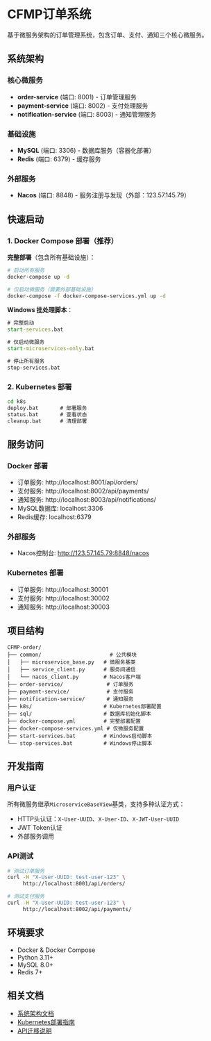 # CFMP订单系统

基于微服务架构的订单管理系统，包含订单、支付、通知三个核心微服务。

## 系统架构

### 核心微服务
- **order-service** (端口: 8001) - 订单管理服务
- **payment-service** (端口: 8002) - 支付处理服务
- **notification-service** (端口: 8003) - 通知管理服务

### 基础设施
- **MySQL** (端口: 3306) - 数据库服务（容器化部署）
- **Redis** (端口: 6379) - 缓存服务

### 外部服务
- **Nacos** (端口: 8848) - 服务注册与发现（外部：123.57.145.79）

## 快速启动

### 1. Docker Compose 部署（推荐）

**完整部署**（包含所有基础设施）：
```bash
# 启动所有服务
docker-compose up -d

# 仅启动微服务（需要外部基础设施）
docker-compose -f docker-compose-services.yml up -d
```

**Windows 批处理脚本**：
```cmd
# 完整启动
start-services.bat

# 仅启动微服务
start-microservices-only.bat

# 停止所有服务
stop-services.bat
```

### 2. Kubernetes 部署

```cmd
cd k8s
deploy.bat       # 部署服务
status.bat       # 查看状态
cleanup.bat      # 清理部署
```

## 服务访问

### Docker 部署
- 订单服务: http://localhost:8001/api/orders/
- 支付服务: http://localhost:8002/api/payments/
- 通知服务: http://localhost:8003/api/notifications/
- MySQL数据库: localhost:3306
- Redis缓存: localhost:6379

### 外部服务
- Nacos控制台: http://123.57.145.79:8848/nacos

### Kubernetes 部署
- 订单服务: http://localhost:30001
- 支付服务: http://localhost:30002
- 通知服务: http://localhost:30003

## 项目结构

```
CFMP-order/
├── common/                      # 公共模块
│   ├── microservice_base.py   # 微服务基类
│   ├── service_client.py      # 服务间通信
│   └── nacos_client.py        # Nacos客户端
├── order-service/              # 订单服务
├── payment-service/            # 支付服务
├── notification-service/       # 通知服务
├── k8s/                       # Kubernetes部署配置
├── sql/                       # 数据库初始化脚本
├── docker-compose.yml         # 完整部署配置
├── docker-compose-services.yml # 仅微服务配置
├── start-services.bat         # Windows启动脚本
└── stop-services.bat          # Windows停止脚本
```

## 开发指南

### 用户认证
所有微服务继承`MicroserviceBaseView`基类，支持多种认证方式：
- HTTP头认证：`X-User-UUID`、`X-User-ID`、`X-JWT-User-UUID`
- JWT Token认证
- 外部服务调用

### API测试
```bash
# 测试订单服务
curl -H "X-User-UUID: test-user-123" \
     http://localhost:8001/api/orders/

# 测试支付服务
curl -H "X-User-UUID: test-user-123" \
     http://localhost:8002/api/payments/
```

## 环境要求

- Docker & Docker Compose
- Python 3.11+
- MySQL 8.0+
- Redis 7+

## 相关文档

- [系统架构文档](SYSTEM_DOCUMENTATION.md)
- [Kubernetes部署指南](k8s/README.md)
- [API迁移说明](APISIX_MIGRATION_SUMMARY.md)
